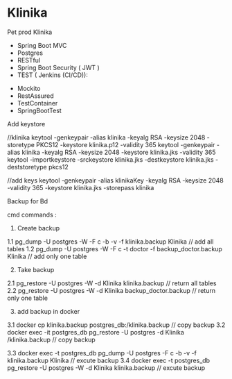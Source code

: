 # Klinika
Pet prod Klinika

* Spring Boot MVC
* Postgres
* RESTful
* Spring Boot Security ( JWT )
* TEST ( Jenkins (CI/CD)):
 - Mockito
 - RestAssured
 - TestContainer
 - SpringBootTest

Add keystore

//klinika
keytool -genkeypair -alias klinika -keyalg RSA -keysize 2048 -storetype PKCS12 -keystore klinika.p12 -validity 365
keytool -genkeypair -alias klinika -keyalg RSA -keysize 2048 -keystore klinika.jks -validity 365
keytool -importkeystore -srckeystore klinika.jks -destkeystore klinika.jks -deststoretype pkcs12

//add keys 
keytool -genkeypair -alias klinikaKey -keyalg RSA -keysize 2048 -validity 365 -keystore klinika.jks -storepass klinika

Backup for Bd

cmd commands :

1. Create backup 

1.1  pg_dump -U postgres -W -F c -b -v -f klinika.backup Klinika                // add all tables 
1.2  pg_dump -U postgres -W -F c -t doctor -f backup_doctor.backup Klinika      // add only one table 

2. Take backup

2.1  pg_restore -U postgres -W -d Klinika klinika.backup            // return all tables 
2.2  pg_restore -U postgres -W -d Klinika backup_doctor.backup      // return only one table

3. add backup in docker 

3.1 docker cp klinika.backup postgres_db:/klinika.backup                            // copy backup
3.2 docker exec -it postgres_db pg_restore -U postgres -d Klinika /klinika.backup  // copy backup
   
3.3 docker exec -t postgres_db pg_dump -U postgres -F c -b -v -f klinika.backup Klinika  // excute backup
3.4 docker exec -t postgres_db pg_restore -U postgres -W -d Klinika klinika.backup       // excute backup

